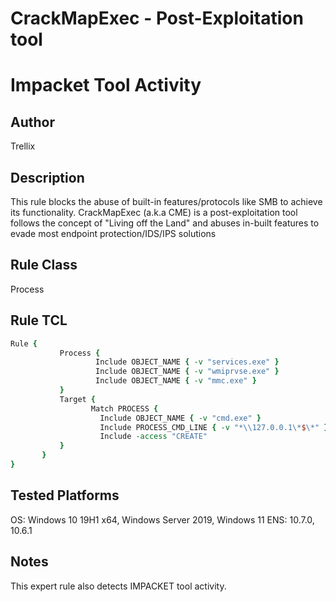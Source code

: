 # CrackMapExec - Post-Exploitation tool
# Impacket Tool Activity

## Author
Trellix

## Description
This rule blocks the abuse of built-in features/protocols like SMB to achieve its functionality. CrackMapExec (a.k.a CME) is a post-exploitation tool follows the concept of "Living off the Land" and abuses in-built features to evade most endpoint protection/IDS/IPS solutions

## Rule Class 
Process

## Rule TCL
```tcl
Rule { 
           Process {
		           Include OBJECT_NAME { -v "services.exe" } 
				   Include OBJECT_NAME { -v "wmiprvse.exe" }
				   Include OBJECT_NAME { -v "mmc.exe" }
		   }
           Target {
                  Match PROCESS {
					Include OBJECT_NAME { -v "cmd.exe" }
					Include PROCESS_CMD_LINE { -v "*\\127.0.0.1\*$\*" }
					Include -access "CREATE"      
           }
       }
}
```

## Tested Platforms
OS: Windows 10 19H1 x64, Windows Server 2019, Windows 11
ENS: 10.7.0, 10.6.1

## Notes
This expert rule also detects IMPACKET tool activity.
